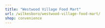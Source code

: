```yaml
---
title: "Westwood Village Food Mart"
url: /wilkesboro/westwood-village-food-mart/
shop: convenience
---
```

